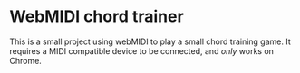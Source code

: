 # WebMIDI chord trainer

This is a small project using webMIDI to play a small chord training game. It requires a MIDI compatible device to be connected, and _only_ works on Chrome.